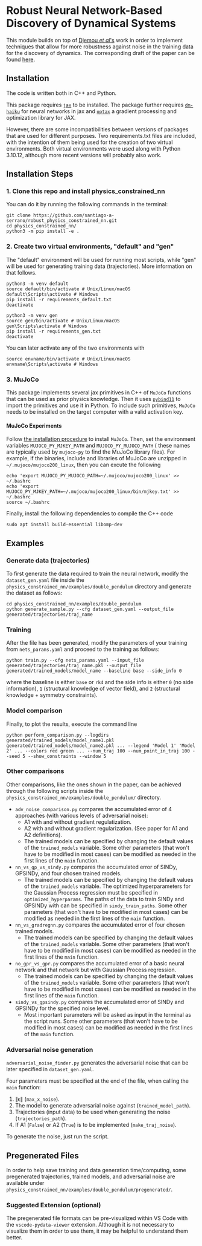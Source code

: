 # Robust Neural Network-Based Discovery of Dynamical Systems

This module builds on top of [Djemou _et al_'s](https://github.com/wuwushrek/physics_constrained_nn) work in order to implement techniques that allow for more robustness against noise in the training data for the discovery of dynamics. The corresponding draft of the paper can be found [here](Paper.pdf).

## Installation

The code is written both in C++ and Python.

This package requires [``jax``](https://github.com/google/jax) to be installed. The package further requires [``dm-haiku``](https://github.com/deepmind/dm-haiku) for neural networks in jax and [``optax``](https://github.com/deepmind/optax) a gradient processing and optimization library for JAX.

However, there are some incompatibilities between versions of packages that are used for different purposes. Two requirements.txt files are included, with the intention of them being used for the creation of two virtual environments. Both virtual environments were used along with Python 3.10.12, although more recent versions will probably also work.

## Installation Steps
### 1. Clone this repo and install physics_constrained_nn
You can do it by running the following commands in the terminal:
```
git clone https://github.com/santiago-a-serrano/robust_physics_constrained_nn.git
cd physics_constrained_nn/
python3 -m pip install -e . 
```

### 2. Create two virtual environments, "default"  and "gen"
The "default" environment will be used for running most scripts, while "gen" will be used for generating training data (trajectories). More information on that follows.
```
python3 -m venv default
source default/bin/activate # Unix/Linux/macOS
default\Scripts\activate # Windows
pip install -r requirements_default.txt
deactivate
```
```
python3 -m venv gen
source gen/bin/activate # Unix/Linux/macOS
gen\Scripts\activate # Windows
pip install -r requirements_gen.txt
deactivate
```
You can later activate any of the two environments with 
```
source envname/bin/activate # Unix/Linux/macOS
envname\Scripts\activate # Windows
```

### 3. MuJoCo

This package implements several jax primitives in C++ of ``MuJoCo`` functions that can be used as prior physics knowledge. Then it uses [``pybind11``]() to import the primitives and use it in Python. To include such primitives, ``MuJoCo`` needs to be installed on the target computer with a valid activation key. 

#### MuJoCo Experiments
Follow [the installation procedure](https://www.roboti.us/) to install ``MuJoCo``. Then, set the environment variables ``MUJOCO_PY_MJKEY_PATH`` and ``MUJOCO_PY_MUJOCO_PATH`` ( these names are typically used by ``mujoco-py`` to find the MuJoCo library files). For example, if the binaries, include and libraries of MuJoCo are unzipped in ``~/.mujoco/mujoco200_linux``, then you can excute the following
```
echo 'export MUJOCO_PY_MUJOCO_PATH=~/.mujoco/mujoco200_linux' >> ~/.bashrc 
echo 'export MUJOCO_PY_MJKEY_PATH=~/.mujoco/mujoco200_linux/bin/mjkey.txt' >> ~/.bashrc 
source ~/.bashrc
```

Finally, install the following dependencies to compile the C++ code
```
sudo apt install build-essential libomp-dev
```

## Examples

### Generate data (trajectories)

To first generate the data required to train the neural network, modify the ``dataset_gen.yaml`` file inside the ``physics_constrained_nn/examples/double_pendulum`` directory and generate the dataset as follows:
```
cd physics_constrained_nn/examples/double_pendulum
python generate_sample.py --cfg dataset_gen.yaml --output_file generated/trajectories/traj_name
```

### Training

After the file has been generated, modify the parameters of your training from ``nets_params.yaml`` and proceed to the training as follows:
```
python train.py --cfg nets_params.yaml --input_file generated/trajectories/traj_name.pkl --output_file generated/trained_models/model_name --baseline base --side_info 0
```
where the baseline is either `base` or `rk4` and the side info is either `0` (no side information), `1` (structural knowledge of vector field), and `2` (structural knowledge + symmetry constraints).

### Model comparison

Finally, to plot the results, execute the command line
```
python perform_comparison.py --logdirs generated/trained_models/model_name1.pkl generated/trained_models/model_name2.pkl ... --legend 'Model 1' 'Model 2' ... --colors red green ... --num_traj 100 --num_point_in_traj 100 --seed 5 --show_constraints --window 5
```

### Other comparisons

Other comparisons, like the ones shown in the paper, can be achieved through the following scripts inside the ``physics_constrained_nn/examples/double_pendulum/`` directory.

* ``adv_noise_comparison.py`` compares the accumulated error of 4 approaches (with various levels of adversarial noise):
    * A1 with and without gradient regulatization.
    * A2 with and without gradient regularization.
(See paper for A1 and A2 definitions).
    * The trained models can be specified by changing the default values of the ``trained_models`` variable. Some other parameters (that won't have to be modified in most cases) can be modified as needed in the first lines of the ``main`` function. 
* ``nn_vs_gp_vs_sindy.py`` compares the accumulated error of SINDy, GPSINDy, and four chosen trained models.
    * The trained models can be specified by changing the default values of the ``trained_models`` variable. The optimized hyperparameters for the Gaussian Process regression must be specified in ``optimized_hyperparams``. The paths of the data to train SINDy and GPSINDy with can be specified in ``sindy_train_paths``. Some other parameters (that won't have to be modified in most cases) can be modified as needed in the first lines of the ``main`` function. 
* ``nn_vs_gradregnn.py`` compares the accumulated error of four chosen trained models.
    * The trained models can be specified by changing the default values of the ``trained_models`` variable. Some other parameters (that won't have to be modified in most cases) can be modified as needed in the first lines of the ``main`` function. 
* ``no_gpr_vs_gpr.py`` compares the accumulated error of a basic neural network and that network but with Gaussian Process regression.
    * The trained models can be specified by changing the default values of the ``trained_models`` variable. Some other parameters (that won't have to be modified in most cases) can be modified as needed in the first lines of the ``main`` function. 
* ``sindy_vs_gpsindy.py`` compares the accumulated error of SINDy and GPSINDy for the specified noise level.
    * Most important parameters will be asked as input in the terminal as the script runs. Some other parameters (that won't have to be modified in most cases) can be modified as needed in the first lines of the ``main`` function. 


### Adversarial noise generation
``adversarial_noise_finder.py`` generates the adversarial noise that can be later specified in ``dataset_gen.yaml``.

Four parameters must be specified at the end of the file, when calling the ``main`` function:
1. ∥ϵ∥ (``max_x_noise``).
2. The model to generate adversarial noise against (``trained_model_path``).
3. Trajectories (input data) to be used when generating the noise (``trajectories_path``).
4. If A1 (``False``) or A2 (``True``) is to be implemented (``make_traj_noise``).

To generate the noise, just run the script.


## Pregenerated Files
In order to help save training and data generation time/computing, some pregenerated trajectories, trained models, and adversarial noise are available under ``physics_constrained_nn/examples/double_pendulum/pregenerated/``.

### Suggested Extension (optional)
The pregenerated file formats can be pre-visualized within VS Code with the ``vscode-pydata-viewer`` extension. Although it is not necessary to visualize them in order to use them, it may be helpful to understand them better.
